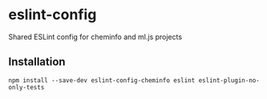 # eslint-config
Shared ESLint config for cheminfo and ml.js projects

## Installation

`npm install --save-dev eslint-config-cheminfo eslint eslint-plugin-no-only-tests`
